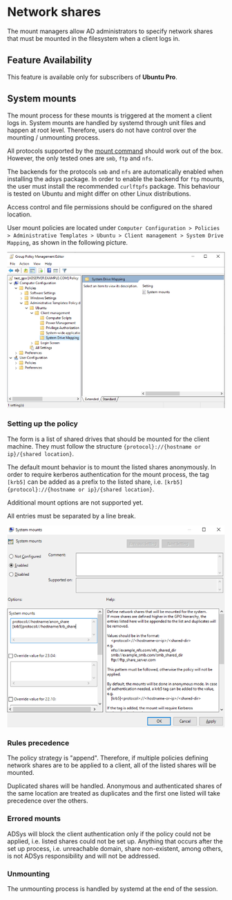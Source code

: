 # Network shares

The mount managers allow AD administrators to specify network shares that must be mounted in the filesystem when a client logs in.

## Feature Availability

This feature is available only for subscribers of **Ubuntu Pro**.

## System mounts

The mount process for these mounts is triggered at the moment a client logs in. System mounts are handled by systemd through unit files and happen at root level. Therefore, users do not have control over the mounting / unmounting process.

All protocols supported by the [mount command](https://manpages.ubuntu.com/manpages/jammy/en/man8/mount.8.html) should work out of the box. However, the only tested ones are `smb`, `ftp` and `nfs`.

The backends for the protocols `smb` and `nfs` are automatically enabled when installing the adsys package. In order to enable the backend for `ftp` mounts, the user must install the recommended `curlftpfs` package. This behaviour is tested on Ubuntu and might differ on other Linux distributions.

Access control and file permissions should be configured on the shared location.

User mount policies are located under `Computer Configuration > Policies > Administrative Templates > Ubuntu > Client management > System Drive Mapping`, as shown in the following picture.

![Path to User Drive Mapping policy](images/Network-shares/system-mounts-policy-loc.png)

### Setting up the policy

The form is a list of shared drives that should be mounted for the client machine. They must follow the structure `{protocol}://{hostname or ip}/{shared location}`.

The default mount behavior is to mount the listed shares anonymously. In order to require kerberos authentication for the mount process, the tag `[krb5]` can be added as a prefix to the listed share, i.e. `[krb5]{protocol}://{hostname or ip}/{shared location}`.

Additional mount options are not supported yet.

All entries must be separated by a line break.

![List of user mounts example](images/Network-shares/system-mounts-list.png)

### Rules precedence

The policy strategy is "append". Therefore, if multiple policies defining network shares are to be applied to a client, all of the listed shares will be mounted.

Duplicated shares will be handled. Anonymous and authenticated shares of the same location are treated as duplicates and the first one listed will take precedence over the others.

### Errored mounts

ADSys will block the client authentication only if the policy could not be applied, i.e. listed shares could not be set up. Anything that occurs after the set up process, i.e. unreachable domain, share non-existent, among others, is not ADSys responsibility and will not be addressed.

### Unmounting

The unmounting process is handled by systemd at the end of the session.
